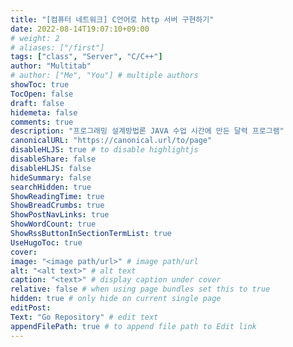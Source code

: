 ```yaml
---
title: "[컴퓨터 네트워크] C언어로 http 서버 구현하기"
date: 2022-08-14T19:07:10+09:00
# weight: 2
# aliases: ["/first"]
tags: ["class", "Server", "C/C++"]
author: "Multitab"
# author: ["Me", "You"] # multiple authors
showToc: true
TocOpen: false
draft: false
hidemeta: false
comments: true
description: "프로그래밍 설계방법론 JAVA 수업 시간에 만든 달력 프로그램"
canonicalURL: "https://canonical.url/to/page"
disableHLJS: true # to disable highlightjs
disableShare: false
disableHLJS: false
hideSummary: false
searchHidden: true
ShowReadingTime: true
ShowBreadCrumbs: true
ShowPostNavLinks: true
ShowWordCount: true
ShowRssButtonInSectionTermList: true
UseHugoToc: true
cover:
image: "<image path/url>" # image path/url
alt: "<alt text>" # alt text
caption: "<text>" # display caption under cover
relative: false # when using page bundles set this to true
hidden: true # only hide on current single page
editPost:
Text: "Go Repository" # edit text
appendFilePath: true # to append file path to Edit link
---
```



